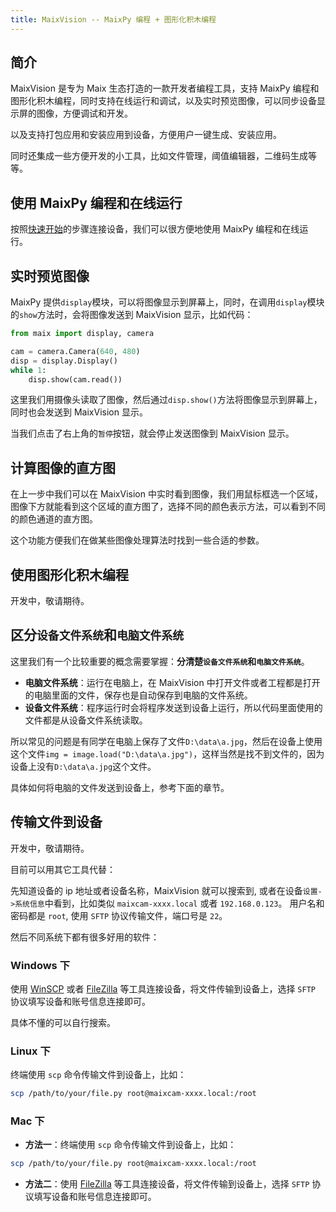 ```yaml
---
title: MaixVision -- MaixPy 编程 + 图形化积木编程
---
```



## 简介

MaixVision 是专为 Maix 生态打造的一款开发者编程工具，支持 MaixPy 编程和图形化积木编程，同时支持在线运行和调试，以及实时预览图像，可以同步设备显示屏的图像，方便调试和开发。

以及支持打包应用和安装应用到设备，方便用户一键生成、安装应用。

同时还集成一些方便开发的小工具，比如文件管理，阈值编辑器，二维码生成等等。

## 使用 MaixPy 编程和在线运行

按照[快速开始](../README.md)的步骤连接设备，我们可以很方便地使用 MaixPy 编程和在线运行。

## 实时预览图像

MaixPy 提供`display`模块，可以将图像显示到屏幕上，同时，在调用`display`模块的`show`方法时，会将图像发送到 MaixVision 显示，比如代码：
```python
from maix import display, camera

cam = camera.Camera(640, 480)
disp = display.Display()
while 1:
    disp.show(cam.read())
```

这里我们用摄像头读取了图像，然后通过`disp.show()`方法将图像显示到屏幕上，同时也会发送到 MaixVision 显示。

当我们点击了右上角的`暂停`按钮，就会停止发送图像到 MaixVision 显示。



## 计算图像的直方图

在上一步中我们可以在 MaixVision 中实时看到图像，我们用鼠标框选一个区域，图像下方就能看到这个区域的直方图了，选择不同的颜色表示方法，可以看到不同的颜色通道的直方图。

这个功能方便我们在做某些图像处理算法时找到一些合适的参数。


## 使用图形化积木编程

开发中，敬请期待。


## 区分`设备文件系统`和`电脑文件系统`

这里我们有一个比较重要的概念需要掌握：**分清楚`设备文件系统`和`电脑文件系统`**。
* **电脑文件系统**：运行在电脑上，在 MaixVision 中打开文件或者工程都是打开的电脑里面的文件，保存也是自动保存到电脑的文件系统。
* **设备文件系统**：程序运行时会将程序发送到设备上运行，所以代码里面使用的文件都是从设备文件系统读取。

所以常见的问题是有同学在电脑上保存了文件`D:\data\a.jpg`，然后在设备上使用这个文件`img = image.load("D:\data\a.jpg")`，这样当然是找不到文件的，因为设备上没有`D:\data\a.jpg`这个文件。

具体如何将电脑的文件发送到设备上，参考下面的章节。


## 传输文件到设备

开发中，敬请期待。

目前可以用其它工具代替：

先知道设备的 ip 地址或者设备名称，MaixVision 就可以搜索到, 或者在设备`设置->系统信息`中看到，比如类似 `maixcam-xxxx.local` 或者 `192.168.0.123`。
用户名和密码都是 `root`, 使用 `SFTP` 协议传输文件，端口号是 `22`。

然后不同系统下都有很多好用的软件：

### Windows 下

使用 [WinSCP](https://winscp.net/eng/index.php) 或者 [FileZilla](https://filezilla-project.org/) 等工具连接设备，将文件传输到设备上，选择 `SFTP` 协议填写设备和账号信息连接即可。

具体不懂的可以自行搜索。

### Linux 下

终端使用 `scp` 命令传输文件到设备上，比如：

```bash
scp /path/to/your/file.py root@maixcam-xxxx.local:/root
```

### Mac 下

* **方法一**：终端使用 `scp` 命令传输文件到设备上，比如：
```bash
scp /path/to/your/file.py root@maixcam-xxxx.local:/root
```

* **方法二**：使用 [FileZilla](https://filezilla-project.org/) 等工具连接设备，将文件传输到设备上，选择 `SFTP` 协议填写设备和账号信息连接即可。







